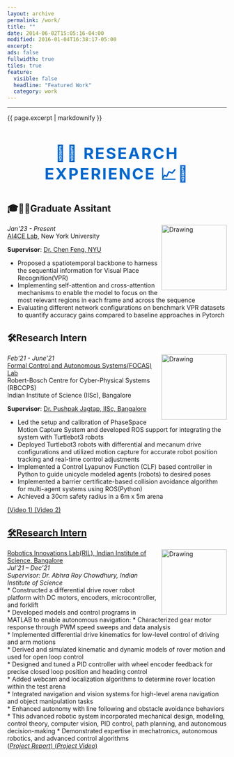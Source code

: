 ```yaml
---
layout: archive
permalink: /work/
title: ""
date: 2014-06-02T15:05:16-04:00
modified: 2016-01-04T16:38:17-05:00
excerpt:
ads: false
fullwidth: true
tiles: true
feature:
  visible: false
  headline: "Featured Work"
  category: work
---
```

 




<hr>
 <style>
h1 {
  text-align: center;
  text-transform: uppercase;
  font-size: 36px;
  letter-spacing: 3px;
  color: #0066cc;}
   
  a.Project:link { color: black; background-color: transparent; text-decoration: none; } a.Project:visited { color: black; background-color: transparent; text-decoration: none; } a.Project:hover { color: red; background-color: transparent; text-decoration: underline; } a.Project:active { color: yellow; background-color: transparent; text-decoration: underline; }
  
   a.Project1:link { color: blue; background-color: transparent; text-decoration: none; } a.Project1:visited { color: blue; background-color: transparent; text-decoration: none; } a.Project1:hover { color: green; background-color: transparent; text-decoration: underline; } a.Project1:active { color: yellow; background-color: transparent; text-decoration: underline; }
   
h2 {
  text-align: left;
  text-transform: uppercase;
  font-size: 20px;
  letter-spacing: 5px;
  color: black;
font-weight: bold;}
</style>

{{ page.excerpt | markdownify }}
<h1> 🚀🔬 Research Experience 📈🧪</h1>
<h2> 🎓👨‍🔬Graduate Assitant </h2> <img src="https://somikdhar729.github.io/images/ai4ce_new_block_trans.png" alt="Drawing" width="150" height="150" align="right"/>
<I> Jan'23 - Present</i><br>
<a href = "https://ai4ce.github.io/" target="_blank" rel="noopener noreferrer" class="Project"> AI4CE Lab,</a> New York University<br>

**Supervisor**: <a href="https://engineering.nyu.edu/faculty/chen-feng" target="_blank" rel="noopener noreferrer" class = "Project">Dr. Chen Feng, NYU </a>

* Proposed a spatiotemporal backbone to harness the sequential information for Visual Place Recognition(VPR)
* Implementing self-attention and cross-attention mechanisms to enable the model to focus on the most relevant
regions in each frame and across the sequence
* Evaluating different network configurations on benchmark VPR datasets to quantify accuracy gains compared
to baseline approaches in Pytorch

<h2>🛠️Research Intern</h2>  <img src="https://somikdhar729.github.io/images/FOCAS_lab_logo.png" alt="Drawing" width="150" height="150" align="right"/>
<i> Feb'21 - June'21 </i> <br>
<a href = "https://www.focaslab.com/" target="_blank" rel="noopener noreferrer" class="Project"> Formal Control and Autonomous Systems(FOCAS) Lab <br></a>
Robert-Bosch Centre for Cyber-Physical Systems (RBCCPS) <br>
Indian Institute of Science (IISc), Bangalore <br> 

**Supervisor**: <a href = "https://www.pushpakjagtap.com/" target="_blank" rel="noopener noreferrer" class = "Project">Dr. Pushpak Jagtap, IISc, Bangalore <br></a>

* Led the setup and calibration of PhaseSpace Motion Capture System and developed ROS support for integrating the system with Turtlebot3 robots <br>
* Deployed Turtlebot3 robots with differential and mecanum drive configurations and utilized motion capture for accurate robot position tracking and real-time control adjustments <br>
* Implemented a Control Lyapunov Function (CLF) based controller in Python to guide unicycle modeled agents (robots) to desired poses <br>
* Implemented a barrier certificate-based collision avoidance algorithm for multi-agent systems using ROS(Python) <br>
* Achieved a 30cm safety radius in a 6m x 5m arena <br>

<a href = "https://somikdhar729.github.io/images/2022-05-09-172158.webm" target="_blank" rel="noopener noreferrer" class = "Project1">(Video 1)
<a href = "https://somikdhar729.github.io/images/2022-05-09-172334.webm" target="_blank" rel="noopener noreferrer" class = "Project1">(Video 2)


  

<h2> 🛠️Research Intern</h2> <img src="https://somikdhar729.github.io/images/IISc-Ril.jpg" alt="Drawing" width="150" height="150" align="right"/>
<a href = "https://cpdm.iisc.ac.in/ril/" target="_blank" rel="noopener noreferrer" class = "Project"> Robotics Innovations Lab(RIL), Indian Institute of Science, Bangalore <a> <br>
<i>  Jul'21 – Dec'21</i><br>
<i>Supervisor: Dr. Abhra Roy Chowdhury, Indian Institute of Science<br></i>
* Constructed a differential drive rover robot platform with DC motors, encoders, microcontroller, and forklift <br>
* Developed models and control programs in MATLAB to enable autonomous navigation:
  * Characterized gear motor response through PWM speed sweeps and data analysis <br>
  * Implemented differential drive kinematics for low-level control of driving and arm motions <br>
  * Derived and simulated kinematic and dynamic models of rover motion and used for open loop control <br>
  * Designed and tuned a PID controller with wheel encoder feedback for precise closed loop position and heading control <br>
  * Added webcam and localization algorithms to determine rover location within the test arena <br>
  * Integrated navigation and vision systems for high-level arena navigation and object manipulation tasks <br>
  * Enhanced autonomy with line following and obstacle avoidance behaviors <br>
* This advanced robotic system incorporated mechanical design, modeling, control theory, computer vision, PID control, path planning, and autonomous decision-making
* Demonstrated expertise in mechatronics, autonomous robotics, and advanced control algorithms <br>
(<a href = "https://somikdhar729.github.io/pdfs/MOBILE_ROBOT_Report.pdf" target="_blank" rel="noopener noreferrer" class = "Project1"><i>Project Report</i>)
(<a href = "https://drive.google.com/file/d/18dZj0hBq_IXiXOePiThwjJaM5EECRZ0Z/view" target="_blank" rel="noopener noreferrer" class = "Project1"><i>Project Video</i>)

 
<!-- ### Data Science Intern <img src="https://somikdhar729.github.io/images/m76-analytics.jpg" alt="Drawing" width="100" height="100" align="right"/>
<a href = "https://www.m76analytics.com/" target="_blank" rel="noopener noreferrer" class = "Project"> M76 Analytics, Mumbai </a>
<i> Aug'20 – Oct'20</i> <br>
<i>Supervisors: Jai Mrug, Srikanth Atkuri</i><br>
* Developed automated data processing functions in Python to clean and preprocess real-time industry data <br>
* Enabled more efficient analysis by engineering the data into structured formats by 25% <br>
* Built scripts for tasks including data formatting, handling missing values, outlier detection, feature encoding, and normalization<br>
* Deployed data pipeline at the backend of the organization's decision support system "MEGO"<br>
* Demonstrated skills in Python programming, data manipulation, pipeline development, and integration with business systems -->



